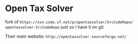 # Open Tax Solver
fork of
`https://svn.code.sf.net/p/opentaxsolver/SrcCodeRepo/ opentaxsolver-SrcCodeRepo`
just so I have it on git.

Their main website: `http://opentaxsolver.sourceforge.net/`
